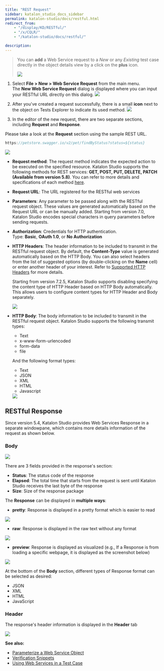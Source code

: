 ```yaml
---
title: "REST Request"
sidebar: katalon_studio_docs_sidebar
permalink: katalon-studio/docs/restful.html
redirect_from:
    - "/display/KD/RESTful/"
    - "/x/CQLR/"
    - "/katalon-studio/docs/restful/"

description:
---
```

> You can **add** a Web Service request to a _New_ or any _Existing_ test case directly in the object details view by a click on the **plus** icon.
>
>  ![](https://github.com/katalon-studio/docs-images/raw/master/katalon-studio/docs/soap-request/Screen-Shot-2018-09-20-at-5.06.42-PM.png)

1. Select **File > New > Web Service Request** from the main menu. The **New Web Service Request** dialog is displayed where you can input your RESTful URL directly on this dialog.
    ![](https://github.com/katalon-studio/docs-images/raw/master/katalon-studio/docs/restful-web-services/image2018-4-1-183A113A47.png)

2. After you've created a request successfully, there is a small **icon** next to the object on Tests Explorer to indicate its used method.
   ![](https://github.com/katalon-studio/docs-images/raw/master/katalon-studio/docs/restful-web-services/image2018-4-1-183A353A21.png)

3. In the editor of the new request, there are two separate sections, including **Request** and **Response**.

Please take a look at the **Request** section using the sample REST URL.

```groovy
https://petstore.swagger.io/v2/pet/findByStatus?status=${status}
```

![](https://github.com/katalon-studio/docs-images/raw/master/katalon-studio/docs/restful-web-services/Screen-Shot-2018-09-20-at-4.44.23-PM.png)

* **Request method**: The request method indicates the expected action to be executed on the specified resource. Katalon Studio supports the following methods for REST services: **GET, POST, PUT, DELETE, PATCH (Available from version 5.8)**. You can refer to more details and specifications of each method [here](https://restfulapi.net/http-methods/).
* **Request URL**: The URL registered for the RESTful web services
* **Parameters**: Any parameter to be passed along with the RESTful request object. These values are generated automatically based on the Request URL or can be manually added. Starting from version 7.0, Katalon Studio encodes special characters in query parameters before sending requests.
* **Authorization**: Credentials for HTTP authentication.\
   Type: **Basic**, **OAuth 1.0**, or **No Authorization**
* **HTTP Headers**: The header information to be included to transmit in the RESTful request object. By default, the **Content-Type** value is generated automatically based on the HTTP Body. You can also select headers from the list of suggested options (by double-clicking on the **Name** cell) or enter another header of your interest. Refer to [Supported HTTP Headers](https://developer.mozilla.org/en-US/docs/Web/HTTP/Headers) for more details.

   Starting from version 7.2.5, Katalon Studio supports disabling specifying the content type of HTTP Header based on HTTP Body automatically. This allows users to configure content types for HTTP Header and Body separately.
   
   <img src="https://github.com/katalon-studio/docs-images/raw/master/katalon-studio/docs/restful/auto-update.png" width="" height="">

* **HTTP Body**: The body information to be included to transmit in the RESTful request object. Katalon Studio supports the following transmit types:

   * Text
   * x-www-form-urlencoded
   * form-data
   * file
   
   And the following format types:
   * Text
   * JSON
   * XML
   * HTML
   * Javascript

   <img src="https://github.com/katalon-studio/docs-images/raw/master/katalon-studio/docs/restful-web-services/image2018-9-5-143A263A6.png">

## RESTful Response

Since version 5.4, Katalon Studio provides Web Services Response in a separate windowpane, which contains more details information of the request as shown below.

### Body

![](https://github.com/katalon-studio/docs-images/raw/master/katalon-studio/docs/restful-web-services/image2018-9-5-143A253A46.png)

There are 3 fields provided in the response's section:

* **Status**: The status code of the response
* **Elapsed**: The total time that starts from the request is sent until Katalon Studio receives the last byte of the response
* **Size**: Size of the response package

The **Response** can be displayed in **multiple ways**:

* **pretty**: Response is displayed in a pretty format which is easier to read
<img src="https://github.com/katalon-studio/docs-images/raw/master/katalon-studio/docs/restful-web-services/Screen-Shot-2018-04-10-at-17.23.21.png">

* **raw**: Response is displayed in the raw text without any format
<img src="https://github.com/katalon-studio/docs-images/raw/master/katalon-studio/docs/restful-web-services/image2018-9-5-143A253A6.png">

* **preview**: Response is displayed as visualized (e.g., If a Response is from loading a specific webpage, it is displayed as the screenshot below)
<img src="https://github.com/katalon-studio/docs-images/raw/master/katalon-studio/docs/restful-web-services/image2018-4-1-19_10_26.png">

At the bottom of the **Body** section, different types of Response format can be selected as desired:

* JSON
* XML
* HTML
* JavaScript

### Header

The response's header information is displayed in the **Header** tab

![](https://github.com/katalon-studio/docs-images/raw/master/katalon-studio/docs/restful-web-services/image2018-9-5-143A243A48.png)

**See also:**

* [Parameterize a Web Service Object](/display/KD/Parameterize+a+Web+Service+Object)
* [Verification Snippets](/display/KD/Verification+Snippets)
* [Using Web Services in a Test Case](/display/KD/Using+Web+Services+in+a+Test+Case)